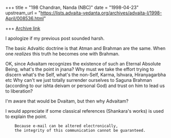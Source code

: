 +++
title = "198 Chandran, Nanda (NBC)"
date = "1998-04-23"
upstream_url = "https://lists.advaita-vedanta.org/archives/advaita-l/1998-April/008536.html"

+++
[Archive link](https://lists.advaita-vedanta.org/archives/advaita-l/1998-April/008536.html)

I apologize if my previous post sounded harsh.

The basic Advaitic doctrine is that Atman and Brahman are the same. When
one *realizes* this truth he becomes one with Brahman.

OK, since Advaitam recognizes the existence of such an Eternal Absolute
Being, what's the point in jnana? Why must we take the effort trying to
discern what's the Self, what's the non-Self, Karma, Ishvara,
Hiranyagarbha etc Why can't we just totally surrender ourselves to
Saguna Brahman (according to our ishta deivam or personal God) and trust
on him to lead us to liberation?

I'm aware that would be Dvaitam, but then why Advaitam?

I would appreciate if some classical references (Shankara's works) is
used to explain the point.

        Because e-mail can be altered electronically,
        the integrity of this communication cannot be guaranteed.

